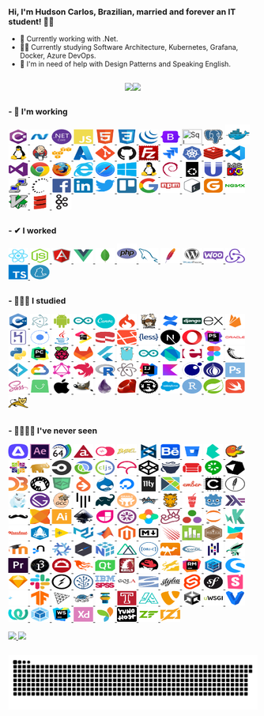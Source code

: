 ### Hi, I'm Hudson Carlos, Brazilian, married and forever an IT student! 👋🍺

- 🧰 Currently working with .Net.
- 🧙‍♂️ Currently studying Software Architecture, Kubernetes, Grafana, Docker, Azure DevOps.
- 🤔 I'm in need of help with Design Patterns and Speaking English.

##

 <div style="display: flex; flex-direction: row; justify-content: center; align-items: center;">
  <a href="https://www.linkedin.com/in/hudsonscarlos/" target="_blank">
   <img height="180em" src="https://github-readme-stats.anuraghazra1.vercel.app/api?username=HudsonCarlos&show_icons=true&include_all_commits=true&count_private=true">
  </a>
  <a href="https://www.linkedin.com/in/hudsonscarlos/" target="_blank">
   <img height="180em" src="https://github-readme-stats-anuraghazra1.vercel.app/api/top-langs/?username=HudsonCarlos&layout=compact&langs_count=20">
  </a>
</div>
  
##
### - 🔨 I'm working
 
<div>
  <a href="https://www.linkedin.com/in/hudsonscarlos/" target="_blank">
   <img title="CSHARP" height="30" width="40" src="https://raw.githubusercontent.com/devicons/devicon/master/icons/csharp/csharp-original.svg">
   <img title="DotNet" height="30" width="40" src="https://raw.githubusercontent.com/devicons/devicon/master/icons/dot-net/dot-net-original.svg">
   <img title=".Net Core" height="30" width="40" src="https://raw.githubusercontent.com/devicons/devicon/master/icons/dotnetcore/dotnetcore-original.svg">
   <img title="Js" height="30" width="40" src="https://raw.githubusercontent.com/devicons/devicon/master/icons/javascript/javascript-plain.svg">
   <img title="HTML" height="30" width="40" src="https://raw.githubusercontent.com/devicons/devicon/master/icons/html5/html5-original.svg">
   <img title="CSS" height="30" width="40" src="https://raw.githubusercontent.com/devicons/devicon/master/icons/css3/css3-original.svg">
   <img title="JQuery" height="30" width="40" src="https://raw.githubusercontent.com/devicons/devicon/master/icons/jquery/jquery-original.svg">
   <img title="BOOTSTRAP" height="30" width="40" src="https://raw.githubusercontent.com/devicons/devicon/master/icons/bootstrap/bootstrap-original.svg">
   <img title="Sql Server" height="30" width="40" src="https://cdn.jsdelivr.net/gh/devicons/devicon/icons/microsoftsqlserver/microsoftsqlserver-plain.svg"> 
   <img title="PostgreSql" height="30" width="40" src="https://raw.githubusercontent.com/devicons/devicon/master/icons/postgresql/postgresql-original.svg">      
   <img title="Docker" height="40" width="50" src="https://raw.githubusercontent.com/devicons/devicon/master/icons/docker/docker-original.svg">
   <img title="Linux" height="30" width="40" src="https://raw.githubusercontent.com/devicons/devicon/master/icons/linux/linux-original.svg">
   <img title="Jenkins" height="30" width="40" src="https://raw.githubusercontent.com/devicons/devicon/master/icons/jenkins/jenkins-original.svg"> 
   <img title="AMAZONWEBSERVICES" height="30" width="40" src="https://raw.githubusercontent.com/devicons/devicon/master/icons/amazonwebservices/amazonwebservices-original.svg">
   <img title="AZURE" height="30" width="40" src="https://raw.githubusercontent.com/devicons/devicon/master/icons/azure/azure-original.svg"> 
   <img title="GIT" height="30" width="40" src="https://raw.githubusercontent.com/devicons/devicon/master/icons/git/git-original.svg">
   <img title="GITHUB" height="30" width="40" src="https://raw.githubusercontent.com/devicons/devicon/master/icons/github/github-original.svg">   
   <img title="FILEZILLA" height="30" width="40" src="https://raw.githubusercontent.com/devicons/devicon/master/icons/filezilla/filezilla-plain.svg">
   <img title="JIRA" height="30" width="40" src="https://raw.githubusercontent.com/devicons/devicon/master/icons/jira/jira-original.svg">
   <img title="KUBERNETES" height="30" width="40" src="https://raw.githubusercontent.com/devicons/devicon/master/icons/kubernetes/kubernetes-plain.svg">
   <img title="REDIS" height="30" width="40" src="https://raw.githubusercontent.com/devicons/devicon/master/icons/redis/redis-original.svg"> 
   <img title="VSCODE" height="30" width="40" src="https://raw.githubusercontent.com/devicons/devicon/master/icons/vscode/vscode-original.svg">
   <img title="VISUALSTUDIO" height="30" width="40" src="https://raw.githubusercontent.com/devicons/devicon/master/icons/visualstudio/visualstudio-plain.svg">
   <img title="CHROME" height="30" width="40" src="https://raw.githubusercontent.com/devicons/devicon/master/icons/chrome/chrome-original.svg">
   <img title="FIREFOX" height="30" width="40" src="https://raw.githubusercontent.com/devicons/devicon/master/icons/firefox/firefox-original.svg">
   <img title="IE10" height="30" width="40" src="https://raw.githubusercontent.com/devicons/devicon/master/icons/ie10/ie10-original.svg">
   <img title="SAFARI" height="30" width="40" src="https://raw.githubusercontent.com/devicons/devicon/master/icons/safari/safari-original.svg">
   <img title="WINDOWS8" height="30" width="40" src="https://raw.githubusercontent.com/devicons/devicon/master/icons/windows8/windows8-original.svg">
   <img title="LINUX" height="30" width="40" src="https://raw.githubusercontent.com/devicons/devicon/master/icons/linux/linux-original.svg">
   <img title="DEBIAN" height="30" width="40" src="https://raw.githubusercontent.com/devicons/devicon/master/icons/debian/debian-original.svg">
   <img title="UBUNTU" height="30" width="40" src="https://raw.githubusercontent.com/devicons/devicon/master/icons/ubuntu/ubuntu-plain.svg">
   <img title="UNIX" height="30" width="40" src="https://raw.githubusercontent.com/devicons/devicon/master/icons/unix/unix-original.svg">
   <img title="MSDOS" height="30" width="40" src="https://raw.githubusercontent.com/devicons/devicon/master/icons/msdos/msdos-original.svg">
   <img title="PUTTY" height="30" width="40" src="https://raw.githubusercontent.com/devicons/devicon/master/icons/putty/putty-original.svg">
   <img title="SSH" height="30" width="40" src="https://raw.githubusercontent.com/devicons/devicon/master/icons/ssh/ssh-original.svg"> 
   <img title="FACEBOOK" height="30" width="40" src="https://raw.githubusercontent.com/devicons/devicon/master/icons/facebook/facebook-original.svg">
   <img title="LINKEDIN" height="30" width="40" src="https://raw.githubusercontent.com/devicons/devicon/master/icons/linkedin/linkedin-original.svg">
   <img title="TWITTER" height="30" width="40" src="https://raw.githubusercontent.com/devicons/devicon/master/icons/twitter/twitter-original.svg">  
   <img title="TRELLO" height="30" width="40" src="https://raw.githubusercontent.com/devicons/devicon/master/icons/trello/trello-plain.svg">
   <img title="GOOGLE" height="30" width="40" src="https://raw.githubusercontent.com/devicons/devicon/master/icons/google/google-original.svg">
   <img title="NPM" height="30" width="40" src="https://raw.githubusercontent.com/devicons/devicon/master/icons/npm/npm-original-wordmark.svg">
   <img title="BASH" height="30" width="40" src="https://raw.githubusercontent.com/devicons/devicon/master/icons/bash/bash-original.svg">
   <img title="GATLING" height="30" width="40" src="https://raw.githubusercontent.com/devicons/devicon/master/icons/gatling/gatling-plain.svg">
   <img title="NGINX" height="30" width="40" src="https://raw.githubusercontent.com/devicons/devicon/master/icons/nginx/nginx-original.svg">
   <img title="VIM" height="30" width="40" src="https://raw.githubusercontent.com/devicons/devicon/master/icons/vim/vim-original.svg">  
   <img title="SCALA" height="30" width="40" src="https://raw.githubusercontent.com/devicons/devicon/master/icons/scala/scala-original.svg">
   <img title="APACHEKAFKA" height="30" width="40" src="https://raw.githubusercontent.com/devicons/devicon/master/icons/apachekafka/apachekafka-original.svg">
  </a>
</div>

##
### - ✔ I worked

<div>
 <a href="https://www.linkedin.com/in/hudsonscarlos/" target="_blank">
  <img title="React" height="30" width="40" src="https://raw.githubusercontent.com/devicons/devicon/master/icons/react/react-original.svg">
  <img title="NodeJS" height="30" width="40" src="https://raw.githubusercontent.com/devicons/devicon/master/icons/nodejs/nodejs-original.svg">
  <img title="AngulaJS" height="30" width="40" src="https://raw.githubusercontent.com/devicons/devicon/master/icons/angularjs/angularjs-original.svg">
  <img title="VueJS" height="30" width="40" src="https://raw.githubusercontent.com/devicons/devicon/master/icons/vuejs/vuejs-original.svg">
  <img title="MongoDB" height="30" width="40" src="https://raw.githubusercontent.com/devicons/devicon/master/icons/mongodb/mongodb-original.svg">  
  <img title="PHP" height="40" width="40" src="https://raw.githubusercontent.com/devicons/devicon/master/icons/php/php-original.svg">  
  <img title="MySql" height="30" width="40" src="https://raw.githubusercontent.com/devicons/devicon/master/icons/mysql/mysql-original.svg">  
  <img title="APACHE" height="30" width="40" src="https://raw.githubusercontent.com/devicons/devicon/master/icons/apache/apache-original.svg">
  <img title="WordPress" height="30" width="40" src="https://raw.githubusercontent.com/devicons/devicon/master/icons/wordpress/wordpress-original.svg">
  <img title="WOOCOMMERCE" height="30" width="40" src="https://raw.githubusercontent.com/devicons/devicon/master/icons/woocommerce/woocommerce-original.svg">
  <img title="REDUX" height="30" width="40" src="https://raw.githubusercontent.com/devicons/devicon/master/icons/redux/redux-original.svg">  
  <img title="TYPESCRIPT" height="30" width="40" src="https://raw.githubusercontent.com/devicons/devicon/master/icons/typescript/typescript-original.svg">
  <img title="YARN" height="30" width="40" src="https://raw.githubusercontent.com/devicons/devicon/master/icons/yarn/yarn-original.svg">
 </a>
</div>

##
### - 👨‍🎓💡 I studied

<div>
 <a href="https://www.linkedin.com/in/hudsonscarlos/" target="_blank">  
  <img title="CPLUSPLUS" height="30" width="40" src="https://raw.githubusercontent.com/devicons/devicon/master/icons/cplusplus/cplusplus-original.svg">
  <img title="Electron" height="30" width="40" src="https://raw.githubusercontent.com/devicons/devicon/master/icons/electron/electron-original.svg">    
  <img title="ANDROID" height="30" width="40" src="https://raw.githubusercontent.com/devicons/devicon/master/icons/android/android-original.svg">
  <img title="ARDUINO" height="30" width="40" src="https://raw.githubusercontent.com/devicons/devicon/master/icons/arduino/arduino-original.svg">
  <img title="CANVA" height="30" width="40" src="https://raw.githubusercontent.com/devicons/devicon/master/icons/canva/canva-original.svg">    
  <img title="CODEIGNITER" height="30" width="40" src="https://raw.githubusercontent.com/devicons/devicon/master/icons/codeigniter/codeigniter-plain.svg">
  <img title="COMPOSER" height="30" width="40" src="https://raw.githubusercontent.com/devicons/devicon/master/icons/composer/composer-original.svg">
  <img title="CONFLUENCE" height="30" width="40" src="https://raw.githubusercontent.com/devicons/devicon/master/icons/confluence/confluence-original.svg">
  <img title="DJANGO" height="30" width="40" src="https://raw.githubusercontent.com/devicons/devicon/master/icons/django/django-original.svg">
  <img title="EXPRESS" height="30" width="40" src="https://raw.githubusercontent.com/devicons/devicon/master/icons/express/express-original.svg">
  <img title="FIREBASE" height="30" width="40" src="https://raw.githubusercontent.com/devicons/devicon/master/icons/firebase/firebase-plain.svg">  
  <img title="HEROKU" height="30" width="40" src="https://raw.githubusercontent.com/devicons/devicon/master/icons/heroku/heroku-original.svg">
  <img title="IONIC" height="30" width="40" src="https://raw.githubusercontent.com/devicons/devicon/master/icons/ionic/ionic-original.svg">
  <img title="JAVA" height="30" width="40" src="https://raw.githubusercontent.com/devicons/devicon/master/icons/java/java-original.svg">
  <img title="JETBRAINS" height="30" width="40" src="https://raw.githubusercontent.com/devicons/devicon/master/icons/jetbrains/jetbrains-original.svg">
  <img title="CAKEPHP" height="30" width="40" src="https://raw.githubusercontent.com/devicons/devicon/master/icons/cakephp/cakephp-original.svg">
  <img title="LARAVEL" height="30" width="40" src="https://raw.githubusercontent.com/devicons/devicon/master/icons/laravel/laravel-plain.svg"> 
  <img title="LESS" height="30" width="40" src="https://raw.githubusercontent.com/devicons/devicon/master/icons/less/less-plain-wordmark.svg">
  <img title="NEXTJS" height="30" width="40" src="https://raw.githubusercontent.com/devicons/devicon/master/icons/nextjs/nextjs-original.svg">  
  <img title="OPERA" height="30" width="40" src="https://raw.githubusercontent.com/devicons/devicon/master/icons/opera/opera-original.svg">
  <img title="PHPSTORM" height="30" width="40" src="https://raw.githubusercontent.com/devicons/devicon/master/icons/phpstorm/phpstorm-original.svg">
  <img title="ORACLE" height="30" width="40" src="https://raw.githubusercontent.com/devicons/devicon/master/icons/oracle/oracle-original.svg">
  <img title="PYTHON" height="30" width="40" src="https://raw.githubusercontent.com/devicons/devicon/master/icons/python/python-original.svg">
  <img title="PYCHARM" height="30" width="40" src="https://raw.githubusercontent.com/devicons/devicon/master/icons/pycharm/pycharm-original.svg">
  <img title="RASPBERRYPI" height="30" width="40" src="https://raw.githubusercontent.com/devicons/devicon/master/icons/raspberrypi/raspberrypi-original.svg">   
  <img title="GITLAB" height="30" width="40" src="https://raw.githubusercontent.com/devicons/devicon/master/icons/gitlab/gitlab-original.svg"> 
  <img title="FLUTTER" height="30" width="40" src="https://raw.githubusercontent.com/devicons/devicon/master/icons/flutter/flutter-original.svg">
  <img title="GO" height="30" width="40" src="https://raw.githubusercontent.com/devicons/devicon/master/icons/go/go-original.svg"> 
  <img title="ARDUINO" height="30" width="40" src="https://raw.githubusercontent.com/devicons/devicon/master/icons/arduino/arduino-original.svg">
  <img title="DART" height="30" width="40" src="https://raw.githubusercontent.com/devicons/devicon/master/icons/dart/dart-original.svg">
  <img title="ERLANG" height="30" width="40" src="https://raw.githubusercontent.com/devicons/devicon/master/icons/erlang/erlang-original.svg"> 
  <img title="FIGMA" height="30" width="40" src="https://raw.githubusercontent.com/devicons/devicon/master/icons/figma/figma-original.svg">
  <img title="FLASK" height="30" width="40" src="https://raw.githubusercontent.com/devicons/devicon/master/icons/flask/flask-original.svg">  
  <img title="FSHARP" height="30" width="40" src="https://raw.githubusercontent.com/devicons/devicon/master/icons/fsharp/fsharp-original.svg">
  <img title="GOOGLECLOUD" height="30" width="40" src="https://raw.githubusercontent.com/devicons/devicon/master/icons/googlecloud/googlecloud-original.svg">
  <img title="GRAPHQL" height="30" width="40" src="https://raw.githubusercontent.com/devicons/devicon/master/icons/graphql/graphql-plain.svg">
  <img title="NESTJS" height="30" width="40" src="https://raw.githubusercontent.com/devicons/devicon/master/icons/nestjs/nestjs-plain.svg">
  <img title="R" height="30" width="40" src="https://raw.githubusercontent.com/devicons/devicon/master/icons/r/r-original.svg">
  <img title="ATOM" height="30" width="40" src="https://raw.githubusercontent.com/devicons/devicon/master/icons/atom/atom-original.svg">
  <img title="INTELLIJ" height="30" width="40" src="https://raw.githubusercontent.com/devicons/devicon/master/icons/intellij/intellij-original.svg">
  <img title="KOTLIN" height="30" width="40" src="https://raw.githubusercontent.com/devicons/devicon/master/icons/kotlin/kotlin-original.svg">
  <img title="LUA" height="30" width="40" src="https://raw.githubusercontent.com/devicons/devicon/master/icons/lua/lua-original.svg">
  <img title="PERL" height="30" width="40" src="https://raw.githubusercontent.com/devicons/devicon/master/icons/perl/perl-original.svg">
  <img title="PHOTOSHOP" height="30" width="40" src="https://raw.githubusercontent.com/devicons/devicon/master/icons/photoshop/photoshop-plain.svg">
  <img title="SASS" height="30" width="40" src="https://raw.githubusercontent.com/devicons/devicon/master/icons/sass/sass-original.svg">
  <img title="VUESTOREFRONT" height="30" width="40" src="https://raw.githubusercontent.com/devicons/devicon/master/icons/vuestorefront/vuestorefront-original.svg">
  <img title="APPLE" height="30" width="40" src="https://raw.githubusercontent.com/devicons/devicon/master/icons/apple/apple-original.svg">
  <img title="GIMP" height="30" width="40" src="https://raw.githubusercontent.com/devicons/devicon/master/icons/gimp/gimp-original.svg">
  <img title="ELIXIR" height="30" width="40" src="https://raw.githubusercontent.com/devicons/devicon/master/icons/elixir/elixir-original.svg">
  <img title="RUBY" height="30" width="40" src="https://raw.githubusercontent.com/devicons/devicon/master/icons/ruby/ruby-original.svg">
  <img title="RUST" height="30" width="40" src="https://raw.githubusercontent.com/devicons/devicon/master/icons/rust/rust-plain.svg">
  <img title="SALESFORCE" height="30" width="40" src="https://raw.githubusercontent.com/devicons/devicon/master/icons/salesforce/salesforce-original.svg">
  <img title="RSTUDIO" height="30" width="40" src="https://raw.githubusercontent.com/devicons/devicon/master/icons/rstudio/rstudio-original.svg">
  <img title="SPRING" height="30" width="40" src="https://raw.githubusercontent.com/devicons/devicon/master/icons/spring/spring-original.svg">
  <img title="SWIFT" height="30" width="40" src="https://raw.githubusercontent.com/devicons/devicon/master/icons/swift/swift-original.svg">
  <img title="TOMCAT" height="30" width="40" src="https://raw.githubusercontent.com/devicons/devicon/master/icons/tomcat/tomcat-original.svg">
 </a>
</div>

##
### - 🍍🏃‍🤪😵 I've never seen

<div>
 <a href="https://www.linkedin.com/in/hudsonscarlos/" target="_blank">
  <img title="ADONISJS" height="30" width="40" src="https://raw.githubusercontent.com/devicons/devicon/master/icons/adonisjs/adonisjs-original.svg">
  <img title="AFTEREFFECTS" height="30" width="40" src="https://raw.githubusercontent.com/devicons/devicon/master/icons/aftereffects/aftereffects-original.svg">
  <img title="AARCH64" height="30" width="40" src="https://raw.githubusercontent.com/devicons/devicon/master/icons/aarch64/aarch64-original.svg">
  <img title="APPCELERATOR" height="30" width="40" src="https://raw.githubusercontent.com/devicons/devicon/master/icons/appcelerator/appcelerator-original.svg">
  <img title="APPWRITE" height="30" width="40" src="https://raw.githubusercontent.com/devicons/devicon/master/icons/appwrite/appwrite-original.svg">
  <img title="BABEL" height="30" width="40" src="https://raw.githubusercontent.com/devicons/devicon/master/icons/babel/babel-original.svg">
  <img title="BACKBONEJS" height="30" width="40" src="https://raw.githubusercontent.com/devicons/devicon/master/icons/backbonejs/backbonejs-original.svg">  
  <img title="BEHANCE" height="30" width="40" src="https://raw.githubusercontent.com/devicons/devicon/master/icons/behance/behance-original.svg">
  <img title="BITBUCKET" height="30" width="40" src="https://raw.githubusercontent.com/devicons/devicon/master/icons/bitbucket/bitbucket-original.svg">
  <img title="BULMA" height="30" width="40" src="https://raw.githubusercontent.com/devicons/devicon/master/icons/bulma/bulma-plain.svg">
  <img title="BOWER" height="30" width="40" src="https://raw.githubusercontent.com/devicons/devicon/master/icons/bower/bower-original.svg">
  <img title="CENTOS" height="30" width="40" src="https://raw.githubusercontent.com/devicons/devicon/master/icons/centos/centos-original.svg">
  <img title="CEYLON" height="30" width="40" src="https://raw.githubusercontent.com/devicons/devicon/master/icons/ceylon/ceylon-original.svg">
  <img title="CIRCLECI" height="30" width="40" src="https://raw.githubusercontent.com/devicons/devicon/master/icons/circleci/circleci-plain.svg">
  <img title="CLOJURE" height="30" width="40" src="https://raw.githubusercontent.com/devicons/devicon/master/icons/clojure/clojure-original.svg">
  <img title="CLOJURESCRIPT" height="30" width="40" src="https://raw.githubusercontent.com/devicons/devicon/master/icons/clojurescript/clojurescript-original.svg">
  <img title="CODECOV" height="30" width="40" src="https://raw.githubusercontent.com/devicons/devicon/master/icons/codecov/codecov-plain.svg">
  <img title="CODEPEN" height="30" width="40" src="https://raw.githubusercontent.com/devicons/devicon/master/icons/codepen/codepen-plain.svg">
  <img title="COFFEESCRIPT" height="30" width="40" src="https://raw.githubusercontent.com/devicons/devicon/master/icons/coffeescript/coffeescript-original.svg">
  <img title="COUCHDB" height="30" width="40" src="https://raw.githubusercontent.com/devicons/devicon/master/icons/couchdb/couchdb-original.svg">
  <img title="CUCUMBER" height="30" width="40" src="https://raw.githubusercontent.com/devicons/devicon/master/icons/cucumber/cucumber-plain.svg">
  <img title="CRYSTAL" height="30" width="40" src="https://raw.githubusercontent.com/devicons/devicon/master/icons/crystal/crystal-original.svg">
  <img title="D3JS" height="30" width="40" src="https://raw.githubusercontent.com/devicons/devicon/master/icons/d3js/d3js-original.svg">  
  <img title="DENOJS" height="30" width="40" src="https://raw.githubusercontent.com/devicons/devicon/master/icons/denojs/denojs-original.svg">
  <img title="DEVICON" height="30" width="40" src="https://raw.githubusercontent.com/devicons/devicon/master/icons/devicon/devicon-original.svg">
  <img title="DOCTRINE" height="30" width="40" src="https://raw.githubusercontent.com/devicons/devicon/master/icons/doctrine/doctrine-original.svg">
  <img title="DRUPAL" height="30" width="40" src="https://raw.githubusercontent.com/devicons/devicon/master/icons/drupal/drupal-original.svg">
  <img title="DIGITALOCEAN" height="30" width="40" src="https://raw.githubusercontent.com/devicons/devicon/master/icons/digitalocean/digitalocean-original.svg">
  <img title="ELEVENTY" height="30" width="40" src="https://raw.githubusercontent.com/devicons/devicon/master/icons/eleventy/eleventy-original.svg">
  <img title="ELM" height="30" width="40" src="https://raw.githubusercontent.com/devicons/devicon/master/icons/elm/elm-original.svg">
  <img title="EMBER" height="30" width="40" src="https://raw.githubusercontent.com/devicons/devicon/master/icons/ember/ember-original-wordmark.svg">
  <img title="EMBEDDEDC" height="30" width="40" src="https://raw.githubusercontent.com/devicons/devicon/master/icons/embeddedc/embeddedc-original.svg">
  <img title="FEATHERSJS" height="30" width="40" src="https://raw.githubusercontent.com/devicons/devicon/master/icons/feathersjs/feathersjs-original.svg">   
  <img title="FOUNDATION" height="30" width="40" src="https://raw.githubusercontent.com/devicons/devicon/master/icons/foundation/foundation-original.svg">  
  <img title="GATSBY" height="30" width="40" src="https://raw.githubusercontent.com/devicons/devicon/master/icons/gatsby/gatsby-plain.svg">
  <img title="GCC" height="30" width="40" src="https://raw.githubusercontent.com/devicons/devicon/master/icons/gcc/gcc-original.svg">
  <img title="GITTER" height="30" width="40" src="https://raw.githubusercontent.com/devicons/devicon/master/icons/gitter/gitter-plain.svg">
  <img title="GRADLE" height="30" width="40" src="https://raw.githubusercontent.com/devicons/devicon/master/icons/gradle/gradle-plain.svg">
  <img title="GRAILS" height="30" width="40" src="https://raw.githubusercontent.com/devicons/devicon/master/icons/grails/grails-original.svg">
  <img title="GROOVY" height="30" width="40" src="https://raw.githubusercontent.com/devicons/devicon/master/icons/groovy/groovy-original.svg">
  <img title="GRUNT" height="30" width="40" src="https://raw.githubusercontent.com/devicons/devicon/master/icons/grunt/grunt-original.svg">
  <img title="GULP" height="30" width="40" src="https://raw.githubusercontent.com/devicons/devicon/master/icons/gulp/gulp-plain.svg">
  <img title="GODOT" height="30" width="40" src="https://raw.githubusercontent.com/devicons/devicon/master/icons/godot/godot-original.svg">
  <img title="HASKELL" height="30" width="40" src="https://raw.githubusercontent.com/devicons/devicon/master/icons/haskell/haskell-original.svg">
  <img title="HANDLEBARS" height="30" width="40" src="https://raw.githubusercontent.com/devicons/devicon/master/icons/handlebars/handlebars-original.svg">
  <img title="HAXE" height="30" width="40" src="https://raw.githubusercontent.com/devicons/devicon/master/icons/haxe/haxe-original.svg">
  <img title="ILLUSTRATOR" height="30" width="40" src="https://raw.githubusercontent.com/devicons/devicon/master/icons/illustrator/illustrator-plain.svg">
  <img title="INKSCAPE" height="30" width="40" src="https://raw.githubusercontent.com/devicons/devicon/master/icons/inkscape/inkscape-original.svg">
  <img title="JAMSTACK" height="30" width="40" src="https://raw.githubusercontent.com/devicons/devicon/master/icons/jamstack/jamstack-original.svg">
  <img title="JASMINE" height="30" width="40" src="https://raw.githubusercontent.com/devicons/devicon/master/icons/jasmine/jasmine-plain.svg">
  <img title="JEET" height="30" width="40" src="https://raw.githubusercontent.com/devicons/devicon/master/icons/jeet/jeet-original.svg">
  <img title="JEST" height="30" width="40" src="https://raw.githubusercontent.com/devicons/devicon/master/icons/jest/jest-plain.svg">
  <img title="JULIA" height="30" width="40" src="https://raw.githubusercontent.com/devicons/devicon/master/icons/julia/julia-original.svg">
  <img title="JUPYTER" height="30" width="40" src="https://raw.githubusercontent.com/devicons/devicon/master/icons/jupyter/jupyter-original.svg">
  <img title="KARMA" height="30" width="40" src="https://raw.githubusercontent.com/devicons/devicon/master/icons/karma/karma-original.svg">
  <img title="KNOCKOUT" height="30" width="40" src="https://raw.githubusercontent.com/devicons/devicon/master/icons/knockout/knockout-plain-wordmark.svg">
  <img title="KRAKENJS" height="30" width="40" src="https://raw.githubusercontent.com/devicons/devicon/master/icons/krakenjs/krakenjs-original.svg">
  <img title="LABVIEW" height="30" width="40" src="https://raw.githubusercontent.com/devicons/devicon/master/icons/labview/labview-original.svg">  
  <img title="MATERIALUI" height="30" width="40" src="https://raw.githubusercontent.com/devicons/devicon/master/icons/materialui/materialui-original.svg">
  <img title="MATLAB" height="30" width="40" src="https://raw.githubusercontent.com/devicons/devicon/master/icons/matlab/matlab-original.svg">
  <img title="MAGENTO" height="30" width="40" src="https://raw.githubusercontent.com/devicons/devicon/master/icons/magento/magento-original.svg">
  <img title="MARKDOWN" height="30" width="40" src="https://raw.githubusercontent.com/devicons/devicon/master/icons/markdown/markdown-original.svg">
  <img title="METEOR" height="30" width="40" src="https://raw.githubusercontent.com/devicons/devicon/master/icons/meteor/meteor-original.svg">
  <img title="MINITAB" height="30" width="40" src="https://raw.githubusercontent.com/devicons/devicon/master/icons/minitab/minitab-original.svg">
  <img title="MOCHA" height="30" width="40" src="https://raw.githubusercontent.com/devicons/devicon/master/icons/mocha/mocha-plain.svg">
  <img title="MODX" height="30" width="40" src="https://raw.githubusercontent.com/devicons/devicon/master/icons/modx/modx-original.svg">
  <img title="MOODLE" height="30" width="40" src="https://raw.githubusercontent.com/devicons/devicon/master/icons/moodle/moodle-original.svg">
  <img title="NEO4J" height="30" width="40" src="https://raw.githubusercontent.com/devicons/devicon/master/icons/neo4j/neo4j-original.svg">
  <img title="NIXOS" height="30" width="40" src="https://raw.githubusercontent.com/devicons/devicon/master/icons/nixos/nixos-original.svg">
  <img title="NODEWEBKIT" height="30" width="40" src="https://raw.githubusercontent.com/devicons/devicon/master/icons/nodewebkit/nodewebkit-original.svg">
  <img title="NUMPY" height="30" width="40" src="https://raw.githubusercontent.com/devicons/devicon/master/icons/numpy/numpy-original.svg">
  <img title="NUXTJS" height="30" width="40" src="https://raw.githubusercontent.com/devicons/devicon/master/icons/nuxtjs/nuxtjs-original.svg">
  <img title="OBJECTIVEC" height="30" width="40" src="https://raw.githubusercontent.com/devicons/devicon/master/icons/objectivec/objectivec-plain.svg">
  <img title="OCAML" height="30" width="40" src="https://raw.githubusercontent.com/devicons/devicon/master/icons/ocaml/ocaml-original.svg">
  <img title="OPENGL" height="30" width="40" src="https://raw.githubusercontent.com/devicons/devicon/master/icons/opengl/opengl-original.svg">
  <img title="PANDAS" height="30" width="40" src="https://raw.githubusercontent.com/devicons/devicon/master/icons/pandas/pandas-original.svg">
  <img title="PHALCON" height="30" width="40" src="https://raw.githubusercontent.com/devicons/devicon/master/icons/phalcon/phalcon-original.svg">
  <img title="PREMIEREPRO" height="30" width="40" src="https://raw.githubusercontent.com/devicons/devicon/master/icons/premierepro/premierepro-plain.svg">
  <img title="PROCESSING" height="30" width="40" src="https://raw.githubusercontent.com/devicons/devicon/master/icons/processing/processing-original.svg">
  <img title="PROTRACTOR" height="30" width="40" src="https://raw.githubusercontent.com/devicons/devicon/master/icons/protractor/protractor-plain.svg">
  <img title="PHOENIX" height="30" width="40" src="https://raw.githubusercontent.com/devicons/devicon/master/icons/phoenix/phoenix-original.svg">
  <img title="QT" height="30" width="40" src="https://raw.githubusercontent.com/devicons/devicon/master/icons/qt/qt-original.svg">
  <img title="RAILS" height="30" width="40" src="https://raw.githubusercontent.com/devicons/devicon/master/icons/rails/rails-original-wordmark.svg">
  <img title="REDHAT" height="30" width="40" src="https://raw.githubusercontent.com/devicons/devicon/master/icons/redhat/redhat-original.svg">
  <img title="ROCKSDB" height="30" width="40" src="https://raw.githubusercontent.com/devicons/devicon/master/icons/rocksdb/rocksdb-plain.svg">  
  <img title="RUBYMINE" height="30" width="40" src="https://raw.githubusercontent.com/devicons/devicon/master/icons/rubymine/rubymine-original.svg"> 
  <img title="SEQUELIZE" height="30" width="40" src="https://raw.githubusercontent.com/devicons/devicon/master/icons/sequelize/sequelize-original.svg">
  <img title="SHOPWARE" height="30" width="40" src="https://raw.githubusercontent.com/devicons/devicon/master/icons/shopware/shopware-original.svg">
  <img title="SKETCH" height="30" width="40" src="https://raw.githubusercontent.com/devicons/devicon/master/icons/sketch/sketch-original.svg">
  <img title="SLACK" height="30" width="40" src="https://raw.githubusercontent.com/devicons/devicon/master/icons/slack/slack-original.svg">
  <img title="SOCKETIO" height="30" width="40" src="https://raw.githubusercontent.com/devicons/devicon/master/icons/socketio/socketio-original.svg">
  <img title="SOURCETREE" height="30" width="40" src="https://raw.githubusercontent.com/devicons/devicon/master/icons/sourcetree/sourcetree-original.svg">
  <img title="SPSS" height="30" width="40" src="https://raw.githubusercontent.com/devicons/devicon/master/icons/spss/spss-original.svg">
  <img title="SQLALCHEMY" height="30" width="40" src="https://raw.githubusercontent.com/devicons/devicon/master/icons/sqlalchemy/sqlalchemy-original.svg">
  <img title="SUBVERSION" height="30" width="40" src="https://raw.githubusercontent.com/devicons/devicon/master/icons/subversion/subversion-original.svg">
  <img title="STYLUS" height="30" width="40" src="https://raw.githubusercontent.com/devicons/devicon/master/icons/stylus/stylus-original.svg">
  <img title="SVELTE" height="30" width="40" src="https://raw.githubusercontent.com/devicons/devicon/master/icons/svelte/svelte-original.svg">
  <img title="SYMFONY" height="30" width="40" src="https://raw.githubusercontent.com/devicons/devicon/master/icons/symfony/symfony-original.svg">
  <img title="STORYBOOK" height="30" width="40" src="https://raw.githubusercontent.com/devicons/devicon/master/icons/storybook/storybook-original.svg">
  <img title="TAILWINDCSS" height="30" width="40" src="https://raw.githubusercontent.com/devicons/devicon/master/icons/tailwindcss/tailwindcss-original-wordmark.svg">
  <img title="TENSORFLOW" height="30" width="40" src="https://raw.githubusercontent.com/devicons/devicon/master/icons/tensorflow/tensorflow-original.svg">
  <img title="THREEJS" height="30" width="40" src="https://raw.githubusercontent.com/devicons/devicon/master/icons/threejs/threejs-original.svg">  
  <img title="TORTOISEGIT" height="30" width="40" src="https://raw.githubusercontent.com/devicons/devicon/master/icons/tortoisegit/tortoisegit-original.svg">
  <img title="TOWERGIT" height="30" width="40" src="https://raw.githubusercontent.com/devicons/devicon/master/icons/towergit/towergit-original.svg">
  <img title="TRAVIS" height="30" width="40" src="https://raw.githubusercontent.com/devicons/devicon/master/icons/travis/travis-plain.svg">
  <img title="THEALGORITHMS" height="30" width="40" src="https://raw.githubusercontent.com/devicons/devicon/master/icons/thealgorithms/thealgorithms-original.svg">
  <img title="TYPO3" height="30" width="40" src="https://raw.githubusercontent.com/devicons/devicon/master/icons/typo3/typo3-original.svg">
  <img title="UNITY" height="30" width="40" src="https://raw.githubusercontent.com/devicons/devicon/master/icons/unity/unity-original.svg">
  <img title="UWSGI" height="30" width="40" src="https://raw.githubusercontent.com/devicons/devicon/master/icons/uwsgi/uwsgi-original.svg">
  <img title="VAGRANT" height="30" width="40" src="https://raw.githubusercontent.com/devicons/devicon/master/icons/vagrant/vagrant-original.svg">  
  <img title="WEBLATE" height="30" width="40" src="https://raw.githubusercontent.com/devicons/devicon/master/icons/weblate/weblate-original.svg">
  <img title="WEBPACK" height="30" width="40" src="https://raw.githubusercontent.com/devicons/devicon/master/icons/webpack/webpack-original.svg">
  <img title="WEBSTORM" height="30" width="40" src="https://raw.githubusercontent.com/devicons/devicon/master/icons/webstorm/webstorm-original.svg">
  <img title="XD" height="30" width="40" src="https://raw.githubusercontent.com/devicons/devicon/master/icons/xd/xd-plain.svg">
  <img title="YII" height="30" width="40" src="https://raw.githubusercontent.com/devicons/devicon/master/icons/yii/yii-original.svg">
  <img title="YUNOHOST" height="30" width="40" src="https://raw.githubusercontent.com/devicons/devicon/master/icons/yunohost/yunohost-original.svg">
  <img title="ZEND" height="30" width="40" src="https://raw.githubusercontent.com/devicons/devicon/master/icons/zend/zend-plain.svg">
  <img title="ZIG" height="30" width="40" src="https://raw.githubusercontent.com/devicons/devicon/master/icons/zig/zig-original.svg">
 </a>
</div>

 <br>
<div>  
  <a href = "mailto:hudsonscarlos@outlook.com">
   <img src="https://img.shields.io/badge/Microsoft_Outlook-0078D4?style=for-the-badge&logo=microsoft-outlook&logoColor=white" target="_blank">
  </a>
  <a href="https://www.linkedin.com/in/hudsonscarlos/" target="_blank">
   <img src="https://img.shields.io/badge/-LinkedIn-%230077B5?style=for-the-badge&logo=linkedin&logoColor=white" target="_blank">
  </a> 
 
##

  [![Snake animation](https://github.com/HudsonCarlos/HudsonCarlos/blob/output/github-contribution-grid-snake.svg)](url)

</div>

<!--
 listaParse.forEach(function(item,indice,array){    
    var nameUpper = item.name.toUpperCase()
    //if(item.versions.svg.length > 1){        
        //item.versions.svg.forEach(function(itemSvg,indice,array){
            //console.log('<img title="Hudson '+nameUpper+'" height="30" width="40" src="https://raw.githubusercontent.com/devicons/devicon/master/icons/'+item.name+'/'+item.name+'-'+itemSvg+'.svg">')              
        //})        
    //}
    //else{
    //    console.log('<img title="Hudson '+nameUpper+'" height="30" width="40" src="https://raw.githubusercontent.com/devicons/devicon/master/icons/'+item.name+'/'+item.name+'-'+item.versions.svg[0]+'.svg">')
    //}    
    console.log('<img title="Hudson '+nameUpper+'" height="30" width="40" src="https://raw.githubusercontent.com/devicons/devicon/master/icons/'+item.name+'/'+item.name+'-'+item.versions.svg[0]+'.svg">')
})
-->
